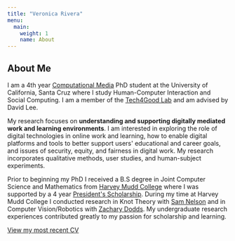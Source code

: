 ```yaml
---
title: "Veronica Rivera"
menu:
  main:
    weight: 1
    name: About
---
```


## About Me

I am a 4th year [Computational Media][compmedia] PhD student at the University of California, Santa Cruz where I study Human-Computer Interaction and Social Computing. I am a member of the [Tech4Good Lab][t4good] and am advised by David Lee.  

My research focuses on **understanding and supporting digitally mediated work and learning environments**. I am interested in exploring the role of digital technologies in online work and learning, how to enable digital platforms and tools to better support users' educational and career goals, and issues of security, equity, and fairness in digital work. My research incorporates qualitative methods, user studies, and human-subject experiments. <!--I am also broadly interested in issues of fairness, accountability, transparency, ethics and privacy arising from using socio-technical systems for work and learning.-->

Prior to beginning my PhD I received a B.S degree in Joint Computer Science and Mathematics from [Harvey Mudd College][hmc] where I was supported by a 4 year [President's Scholarship][psp]. During my time at Harvey Mudd College I conducted research in Knot Theory with [Sam Nelson][nelson] and in Computer Vision/Robotics with [Zachary Dodds][dodds]. My undergraduate research experiences contributed greatly to my passion for scholarship and learning. 

[View my most recent CV][CV]

<!--## Selected Research Projects-->
<!--{{<project-icons>}}-->
 

[hmc]: https://www.hmc.edu/
[compmedia]: https://grad.soe.ucsc.edu/computational-media
[t4good]: https://tech4good.soe.ucsc.edu/
[psp]: https://www.hmc.edu/admission/afford/scholarships-and-grants/merit-based-scholarships/presidents-scholars-program/ 
[nelson]: https://www1.cmc.edu/pages/faculty/VNelson/
[dodds]: https://www.cs.hmc.edu/~dodds/ 
[CV]: /docs/Veronica_Rivera_CV.pdf


